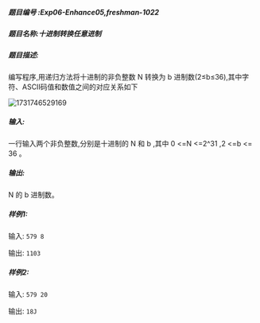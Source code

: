 ##### 题目编号 :Exp06-Enhance05,freshman-1022

##### 题目名称:十进制转换任意进制

##### 题目描述:

编写程序,用递归方法将十进制的非负整数 N 转换为 b 进制数(2≤b≤36),其中字符、ASCII码值和数值之间的对应关系如下

![1731746529169](image/7-re-9-转化进制/1731746529169.png)

##### 输入:

一行输入两个非负整数,分别是十进制的 N 和 b  ,其中 0 <=N <=2^31 ,2 <=b <= 36 。

##### 输出:

N 的 b 进制数。

##### 样例1:

输入:
`579 8`

输出:
`1103`

##### 样例2:

输入:
`579 20`

输出:
`18J`
